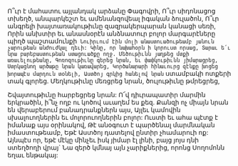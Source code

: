 
Ո՞ւր է մահատու այլանդակ արձանը Փագովրի,
Ո՞ւր սիդոնացոց տխեղծ, անպարկեշտ եւ
ամենանզովեալ իգական ձուլածոն,
Ո՞ւր անգրելի խայտառակութիւնը
զազրակերպարան կանացի սեռի,
Որին անխտիր եւ անասնօրէն անձնատուր բոլոր
մարգարէները պիղծ պաշտամունքի`
Նուիրւում էին մոլի անաստուածութեամբ յանուն
չարութեան անժուժկալ դեւի:
Կինը, որ նախահօրն ի կորուստ որսաց,
Տարաւ ե՛ւ նրա բարեբաստութեան ստացուածքը
ողջ.
Մեծութիւնն յաղթեց մտքի առաւելութեանը,
Գոռոզութիւնը գերեց նրան, եւ փափկութիւնն
յիմարացրեց,
Ստրկացնող արծաթը նրան կառավարեց,
Կործանարարի հինաւուրց զէնքը խոցեց
խորապէս մարդուն տօնելի,
Աստծոյ գրկից հանելով նրան` ստամբակի ոտքերի
տակ գլորեց.
Մեղկութիւնը մեռցրեց նրան, ծուլութիւնը
թմրեցրեց,


Շվայտութիւնը հարբեցրեց նրան:
Ո՜վ դիւրապատիր մարմին երկրածին, ի՞նչ ողբ ու
կոծով աւաղեմ ես քեզ.
Քանզի ոչ միայն նրան են վերաբերում
բանադրանքներն այս,
Այլեւ կամովին սխալուողներին եւ մոլորուողներին
բոլոր:
Ուստի եւ ահա պէտք է իմանաք այս օրինակով,
Թէ անօգուտ է պարծենալ մարմնական
իմաստութեամբ,
Եթէ Աստծոյ դատելով ընտիր չհամարուի ոք:
Այնպէս որ, եթէ մէկը մինչեւ իսկ յիմար էլ լինի,
բայց յոյս դնի ստեղծողի վրայ`
Նա զերծ կմնայ այն չարիքներից, որոնց Սողոմոնն
եղաւ ենթակայ:

